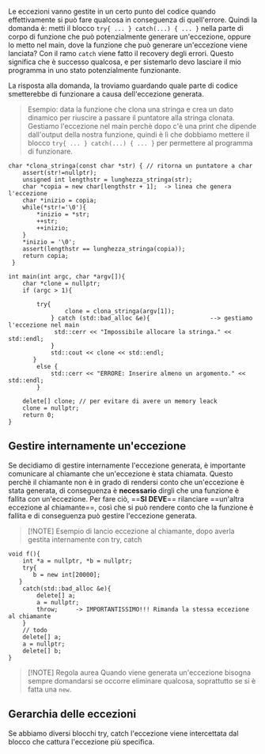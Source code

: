 Le eccezioni vanno gestite in un certo punto del codice quando effettivamente si può fare qualcosa in conseguenza di quell'errore.
Quindi la domanda è: metti il blocco `try{ ... } catch(...) { ... }` nella parte di corpo di funzione che può potenzialmente generare un'eccezione, oppure lo metto nel main, dove la funzione che può generare un'eccezione viene lanciata?
Con il ramo `catch` viene fatto il recovery degli errori. Questo significa che è successo qualcosa, e per sistemarlo devo lasciare il mio programma in uno stato potenzialmente funzionante.

La risposta alla domanda, la troviamo guardando quale parte di codice smetterebbe di funzionare a causa dell'eccezione generata.

> Esempio: data la funzione che clona una stringa e crea un dato dinamico per riuscire a passare il puntatore alla stringa clonata. Gestiamo l'eccezione nel main perchè dopo c'è una print che dipende dall'output della nostra funzione, quindi è lì che dobbiamo mettere il blocco `try{ ... } catch(...) { ... }` per permettere al programma di funzionare.
```
char *clona_stringa(const char *str) { // ritorna un puntatore a char
    assert(str!=nullptr);
    unsigned int lengthstr = lunghezza_stringa(str);
    char *copia = new char[lengthstr + 1];  -> linea che genera l'eccezione
    char *inizio = copia;
    while(*str!='\0'){
        *inizio = *str;
        ++str;
        ++inizio;
    }
    *inizio = '\0'; 
    assert(lengthstr == lunghezza_stringa(copia));
    return copia;
 }

int main(int argc, char *argv[]){
    char *clone = nullptr;
	if (argc > 1){

		try{
		        clone = clona_stringa(argv[1]);
	        } catch (std::bad_alloc &e){                 --> gestiamo l'eccezione nel main
			 std::cerr << "Impossibile allocare la stringa." << std::endl;
	        }
	        std::cout << clone << std::endl;
	   }
	    else {
	        std::cerr << "ERRORE: Inserire almeno un argomento." << std::endl;
	    }

    delete[] clone; // per evitare di avere un memory leack
    clone = nullptr;
    return 0;
}
```

## Gestire internamente un'eccezione
Se decidiamo di gestire internamente l'eccezione generata, è importante comunicare al chiamante che un'eccezione è stata chiamata. 
Questo perchè il chiamante non è in grado di rendersi conto che un'eccezione è stata generata, di conseguenza è **necessario** dirgli che una funzione è fallita con un'eccezione.
Per fare ciò, ==**SI DEVE**== rilanciare ==un'altra eccezione al chiamante==, così che si può rendere conto che la funzione è fallita e di conseguenza può gestire l'eccezione generata.

> [!NOTE] Esempio di lancio eccezione al chiamante, dopo averla gestita internamente con try, catch
> 
	void f(){
	    int *a = nullptr, *b = nullptr;  
	    try{
	       b = new int[20000];
	   }
	    catch(std::bad_alloc &e){
	        delete[] a;
	        a = nullptr;
	        throw;     -> IMPORTANTISSIMO!!! Rimanda la stessa eccezione al chiamante
	    }
	    // todo
	    delete[] a;
	    a = nullptr;
	    delete[] b;
	}


> [!NOTE] Regola aurea
> Quando viene generata un'eccezione bisogna sempre domandarsi se occorre eliminare qualcosa, soprattutto se si è fatta una `new`.

## Gerarchia delle eccezioni
Se abbiamo diversi blocchi try, catch l'eccezione viene intercettata dal blocco che cattura l'eccezione più specifica.



